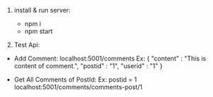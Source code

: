 1. install & run server: 

    - npm i
    - npm start

2. Test Api: 

- Add Comment:
localhost:5001/comments
Ex:
{
    "content" : "This is content of comment.",
    "postid" : "1",
    "userid" : "1"
}

- Get All Comments of PostId:
Ex: postid = 1
localhost:5001/comments/comments-post/1